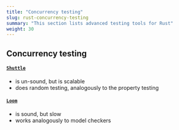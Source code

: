 ```yaml
---
title: "Concurrency testing"
slug: rust-concurrency-testing
summary: "This section lists advanced testing tools for Rust"
weight: 30
---
```


## Concurrency testing

#### [`Shuttle`](https://github.com/awslabs/shuttle)
- is un-sound, but is scalable
- does random testing, analogously to the property testing

#### [`Loom`](https://docs.rs/loom/latest/loom/)
- is sound, but slow
- works analogously to model checkers

